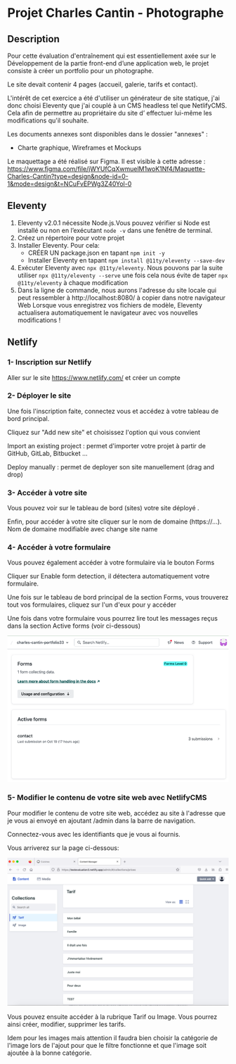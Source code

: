 # Projet Charles Cantin - Photographe

## Description

Pour cette évaluation d'entraînement qui est essentiellement axée sur le Développement de la partie front-end d’une application web, le projet consiste à créer un portfolio pour un photographe.

Le site devait contenir 4 pages (accueil, galerie, tarifs et contact).

L'intérêt de cet exercice a été d'utiliser un générateur de site statique, j'ai donc choisi Eleventy que j'ai couplé à un CMS headless tel que NetlifyCMS. Cela afin de permettre au propriétaire du site d’ effectuer lui-même les modifications qu'il souhaite.

Les documents annexes sont disponibles dans le dossier "annexes" :

- Charte graphique, Wireframes et Mockups

Le maquettage a été réalisé sur Figma.
Il est visible à cette adresse : https://www.figma.com/file/jWYUfCqXwmuelM1woK1Nf4/Maquette-Charles-Cantin?type=design&node-id=0-1&mode=design&t=NCuFvEPWg3Z40Yol-0

## Eleventy

1. Eleventy v2.0.1 nécessite Node.js.Vous pouvez vérifier si Node est installé ou non en l’exécutant `node -v` dans une fenêtre de terminal.
2. Créez un répertoire pour votre projet
3. Installer Eleventy. Pour cela:
   - CRÉER UN package.json en tapant `npm init -y`
   - Installer Eleventy en tapant `npm install @11ty/eleventy --save-dev`
4. Exécuter Eleventy avec `npx @11ty/eleventy`. Nous pouvons par la suite utiliser `npx @11ty/eleventy --serve` une fois cela nous évite de taper `npx @11ty/eleventy` à chaque modification
5. Dans la ligne de commande, nous aurons l'adresse du site locale qui peut ressembler à http://localhost:8080/ à copier dans notre navigateur Web
   Lorsque vous enregistrez vos fichiers de modèle, Eleventy actualisera automatiquement le navigateur avec vos nouvelles modifications !

## Netlify

### 1- Inscription sur Netlify

Aller sur le site https://www.netlify.com/ et créer un compte

### 2- Déployer le site

Une fois l'inscription faite, connectez vous et accédez à votre tableau de bord principal.

Cliquez sur "Add new site" et choisissez l'option qui vous convient

Import an existing project : permet d'importer votre projet à partir de GitHub, GitLab, Bitbucket ...

Deploy manually : permet de deployer son site manuellement (drag and drop)

### 3- Accéder à votre site

Vous pouvez voir sur le tableau de bord (sites) votre site déployé .

Enfin, pour accéder à votre site cliquer sur le nom de domaine (https://...). Nom de domaine modifiable avec change site name

### 4- Accéder à votre formulaire

Vous pouvez également accéder à votre formulaire via le bouton Forms

Cliquer sur Enable form detection, il détectera automatiquement votre formulaire.

Une fois sur le tableau de bord principal de la section Forms, vous trouverez tout vos formulaires, cliquez sur l'un d'eux pour y accéder

Une fois dans votre formulaire vous pourrez lire tout les messages reçus dans la section Active forms (voir ci-dessous)

![Alt text](image.png)

### 5- Modifier le contenu de votre site web avec NetlifyCMS

Pour modifier le contenu de votre site web, accédez au site à l'adresse que je vous ai envoyé en ajoutant /admin dans la barre de navigation.

Connectez-vous avec les identifiants que je vous ai fournis.

Vous arriverez sur la page ci-dessous:

![Alt text](image-1.png)

Vous pouvez ensuite accéder à la rubrique Tarif ou Image. Vous pourrez ainsi créer, modifier, supprimer les tarifs.

Idem pour les images mais attention il faudra bien choisir la catégorie de l'image lors de l'ajout pour que le filtre fonctionne et que l'image soit ajoutée à la bonne catégorie.
